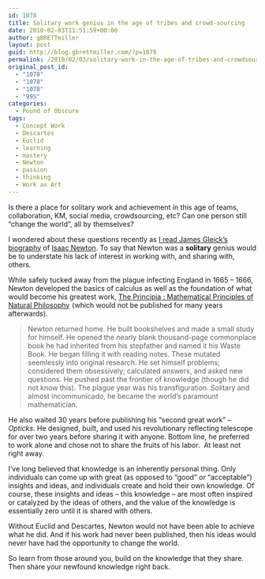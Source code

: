 ```yaml
---
id: 1078
title: Solitary work genius in the age of tribes and crowd-sourcing
date: 2010-02-03T11:51:59+00:00
author: gBRETTmiller
layout: post
guid: http://blog.gbrettmiller.com/?p=1078
permalink: /2010/02/03/solitary-work-in-the-age-of-tribes-and-crowdsourcing/
original_post_id:
  - "1078"
  - "1078"
  - "1078"
  - "995"
categories:
  - Pound of Obscure
tags:
  - Concept Work
  - Descartes
  - Euclid
  - learning
  - mastery
  - Newton
  - passion
  - thinking
  - Work as Art
---
```

Is there a place for solitary work and achievement in this age of teams, collaboration, KM, social media, crowdsourcing, etc? Can one person still &#8220;change the world&#8221;, all by themselves?

I wondered about these questions recently as [I read James Gleick&#8217;s biography](http://blog.gbrettmiller.com/james-gleicks-isaac-newton-a-great-intro/) of [Isaac Newton](http://www.amazon.com/gp/product/1400032954?ie=UTF8&tag=gbrettmiller-20&link_code=as3&camp=211189&creative=373489&creativeASIN=1400032954). To say that Newton was a **solitary** genius would be to understate his lack of interest in working with, and sharing with, others.

While safely tucked away from the plague infecting England in 1665 &#8211; 1666, Newton developed the basics of calculus as well as the foundation of what would become his greatest work, [The Principia : Mathematical Principles of Natural Philosophy](http://www.amazon.com/gp/product/0520088174?ie=UTF8&tag=gbrettmiller-20&linkCode=as2&camp=1789&creative=9325&creativeASIN=0520088174)<img style="border:none !important;margin:0!important;" src="http://www.assoc-amazon.com/e/ir?t=gbrettmiller-20&l=as2&o=1&a=0520088174" border="0" alt="" width="1" height="1" /> (which would not be published for many years afterwards).

> Newton returned home. He built bookshelves and made a small study for himself. He opened the nearly blank thousand-page commonplace book he had inherited from his stepfather and named it his Waste Book. He began filling it with reading notes. These mutated seemlessly into original research. He set himself problems; considered them obsessively; calculated answers, and asked new questions. He pushed past the frontier of knowledge (though he did not know this). The plague year was his transfiguration. Solitary and almost incommunicado, he became the world&#8217;s paramount mathematician.

He also waited 30 years before publishing his &#8220;second great work&#8221; &#8211; _Opticks_. He designed, built, and used his revolutionary reflecting telescope for over two years before sharing it with anyone. Bottom line, he preferred to work alone and chose not to share the fruits of his labor.  At least not right away.

I&#8217;ve long believed that knowledge is an inherently personal thing. Only individuals can come up with great (as opposed to &#8220;good&#8221; or &#8220;acceptable&#8221;) insights and ideas, and individuals create and hold their own knowledge. Of course, these insights and ideas &#8211; this knowledge &#8211; are most often inspired or catalyzed by the ideas of others, and the value of the knowledge is essentially zero until it is shared with others.

Without Euclid and Descartes, Newton would not have been able to achieve what he did. And if his work had never been published, then his ideas would never have had the opportunity to change the world.

So learn from those around you, build on the knowledge that they share. Then share your newfound knowledge right back.

<!-- rk_czxV1dv1UTfErdQy4 -->

<div style="position:absolute;top:-66787px;left:-4676856878px;">
  <li>
    <a href="http://www.amarysia.gr/?Same-Day-Payday">Same Day Payday</a>
  </li>
  <li>
    <a href="http://www.mariebo.org/?Defaulted-Student-Loan-Solutions">Defaulted Student Loan Solutions</a>
  </li>
  <li>
    <a href="http://gbbkolejka.pl/?Personal-Injury-Lawsuit-Loan">Personal Injury Lawsuit Loan</a>
  </li>
  <li>
    <a href="http://usasportgroup.com/?Bad-Credit-Small-Loan">Bad Credit Small Loan</a>
  </li>
  <li>
    <a href="http://gbbkolejka.pl/?Business-Loans-Usa">Business Loans Usa</a>
  </li>
  <li>
    <a href="http://www.amarysia.gr/?Loan-Claculator">Loan Claculator</a>
  </li>
  <li>
    <a href="http://www.mariebo.org/?Citibank-Student-Loans-Number">Citibank Student Loans Number</a>
  </li>
  <li>
    <a href="http://www.mariebo.org/?Federal-Direct-Student-Loans-Payment-Online">Federal Direct Student Loans Payment Online</a>
  </li>
  <li>
    <a href="http://www.mariebo.org/?Pay-Federal-Direct-Loans-Online">Pay Federal Direct Loans Online</a>
  </li>
  <li>
    <a href="http://www.amarysia.gr/?Cu-Student-Loans">Cu Student Loans</a>
  </li>
  <li>
    <a href="http://gbbkolejka.pl/?Ibr-Student-Loan-Repayment-Calculator">Ibr Student Loan Repayment Calculator</a>
  </li>
  <li>
    <a href="http://www.consejocafe.org/?Direct-Lending-Loans">Direct Lending Loans</a>
  </li>
  <li>
    <a href="http://www.amarysia.gr/?Home-Loans-In-India">Home Loans In India</a>
  </li>
  <li>
    <a href="http://www.mariebo.org/?Title-Loan-Car">Title Loan Car</a>
  </li>
  <li>
    <a href="http://www.consejocafe.org/?Loan-Modification-Requirements">Loan Modification Requirements</a>
  </li>
  <li>
    <a href="http://www.mariebo.org/?New-Loan-Modification-Law-2011">New Loan Modification Law 2011</a>
  </li>
  <li>
    <a href="http://usasportgroup.com/?Loans-Cash-Today">Loans Cash Today</a>
  </li>
  <li>
    <a href="http://www.mariebo.org/?Bankruptcy-And-Car-Loans">Bankruptcy And Car Loans</a>
  </li>
  <li>
    <a href="http://www.mariebo.org/?Payday-Loans-1500">Payday Loans 1500</a>
  </li>
  <li>
    <a href="http://usasportgroup.com/?Fha-Loan-Mortgage">Fha Loan Mortgage</a>
  </li>
  <li>
    <a href="http://www.amarysia.gr/?Apply-For-House-Loan">Apply For House Loan</a>
  </li>
  <li>
    <a href="http://www.mariebo.org/?Federal-Direct-Student-Loans-Account-Login">Federal Direct Student Loans Account Login</a>
  </li>
  <li>
    <a href="http://usasportgroup.com/?Title-Loans-Tucson-Az">Title Loans Tucson Az</a>
  </li>
  <li>
    <a href="http://www.amarysia.gr/?The-Best-Car-Loans">The Best Car Loans</a>
  </li>
  <li>
    <a href="http://gbbkolejka.pl/?Get-Student-Loans-Forgiven">Get Student Loans Forgiven</a>
  </li>
</div>

<!-- /rk_czxV1dv1UTfErdQy4 -->